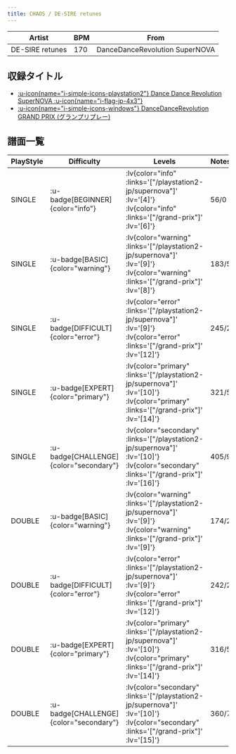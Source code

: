 ```yaml
---
title: CHAOS / DE-SIRE retunes
---
```


|Artist|BPM|From|
|------|---|----|
|DE-SIRE retunes|170|DanceDanceRevolution SuperNOVA|

## 収録タイトル

- [ :u-icon{name="i-simple-icons-playstation2"} Dance Dance Revolution SuperNOVA :u-icon{name="i-flag-jp-4x3"} ](/playstation2-jp/supernova)
- [ :u-icon{name="i-simple-icons-windows"} DanceDanceRevolution GRAND PRIX (グランプリプレー)](/grand-prix)

## 譜面一覧

|PlayStyle|Difficulty|Levels|Notes|Movie|
|---------|----------|------|-----|-----|
|SINGLE| :u-badge[BEGINNER]{color="info"} | :lv{color="info" :links='["/playstation2-jp/supernova"]' :lv='[4]'}  :lv{color="info" :links='["/grand-prix"]' :lv='[6]'} |56/0||
|SINGLE| :u-badge[BASIC]{color="warning"} | :lv{color="warning" :links='["/playstation2-jp/supernova"]' :lv='[9]'}  :lv{color="warning" :links='["/grand-prix"]' :lv='[8]'} |183/5||
|SINGLE| :u-badge[DIFFICULT]{color="error"} | :lv{color="error" :links='["/playstation2-jp/supernova"]' :lv='[9]'}  :lv{color="error" :links='["/grand-prix"]' :lv='[12]'} |245/2||
|SINGLE| :u-badge[EXPERT]{color="primary"} | :lv{color="primary" :links='["/playstation2-jp/supernova"]' :lv='[10]'}  :lv{color="primary" :links='["/grand-prix"]' :lv='[14]'} |321/5||
|SINGLE| :u-badge[CHALLENGE]{color="secondary"} | :lv{color="secondary" :links='["/playstation2-jp/supernova"]' :lv='[10]'}  :lv{color="secondary" :links='["/grand-prix"]' :lv='[16]'} |405/9||
|DOUBLE| :u-badge[BASIC]{color="warning"} | :lv{color="warning" :links='["/playstation2-jp/supernova"]' :lv='[9]'}  :lv{color="warning" :links='["/grand-prix"]' :lv='[9]'} |174/2||
|DOUBLE| :u-badge[DIFFICULT]{color="error"} | :lv{color="error" :links='["/playstation2-jp/supernova"]' :lv='[9]'}  :lv{color="error" :links='["/grand-prix"]' :lv='[12]'} |242/2||
|DOUBLE| :u-badge[EXPERT]{color="primary"} | :lv{color="primary" :links='["/playstation2-jp/supernova"]' :lv='[10]'}  :lv{color="primary" :links='["/grand-prix"]' :lv='[14]'} |316/5||
|DOUBLE| :u-badge[CHALLENGE]{color="secondary"} | :lv{color="secondary" :links='["/playstation2-jp/supernova"]' :lv='[10]'}  :lv{color="secondary" :links='["/grand-prix"]' :lv='[15]'} |360/7||
